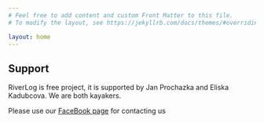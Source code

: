 ```yaml
---
# Feel free to add content and custom Front Matter to this file.
# To modify the layout, see https://jekyllrb.com/docs/themes/#overriding-theme-defaults

layout: home
---
```


## Support
RiverLog is free project, it is supported by Jan Prochazka and Eliska Kadubcova. We are both kayakers.

Please use our [FaceBook page](https://www.facebook.com/riverdiary) for contacting us
